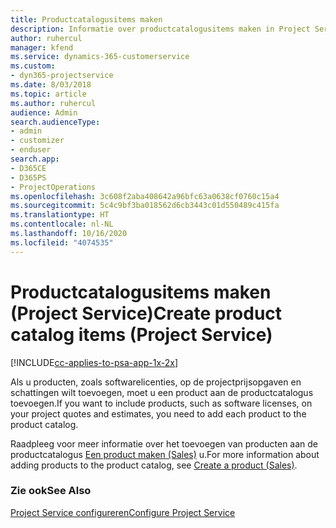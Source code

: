 ```yaml
---
title: Productcatalogusitems maken
description: Informatie over productcatalogusitems maken in Project Service
author: ruhercul
manager: kfend
ms.service: dynamics-365-customerservice
ms.custom:
- dyn365-projectservice
ms.date: 8/03/2018
ms.topic: article
ms.author: ruhercul
audience: Admin
search.audienceType:
- admin
- customizer
- enduser
search.app:
- D365CE
- D365PS
- ProjectOperations
ms.openlocfilehash: 3c608f2aba408642a96bfc63a0638cf0760c15a4
ms.sourcegitcommit: 5c4c9bf3ba018562d6cb3443c01d550489c415fa
ms.translationtype: HT
ms.contentlocale: nl-NL
ms.lasthandoff: 10/16/2020
ms.locfileid: "4074535"
---
```

# <a name="create-product-catalog-items-project-service"></a><span data-ttu-id="477d4-103">Productcatalogusitems maken (Project Service)</span><span class="sxs-lookup"><span data-stu-id="477d4-103">Create product catalog items (Project Service)</span></span>

[!INCLUDE[cc-applies-to-psa-app-1x-2x](../includes/cc-applies-to-psa-app-1x-2x.md)]

<span data-ttu-id="477d4-104">Als u producten, zoals softwarelicenties, op de projectprijsopgaven en schattingen wilt toevoegen, moet u een product aan de productcatalogus toevoegen.</span><span class="sxs-lookup"><span data-stu-id="477d4-104">If you want to include products, such as software licenses, on your project quotes and estimates, you need to add each product to the product catalog.</span></span>  
  
 <span data-ttu-id="477d4-105">Raadpleeg voor meer informatie over het toevoegen van producten aan de productcatalogus [Een product maken (Sales)](https://docs.microsoft.com/dynamics365/sales-enterprise/create-product-sales) u.</span><span class="sxs-lookup"><span data-stu-id="477d4-105">For more information about adding products to the product catalog, see [Create a product (Sales)](https://docs.microsoft.com/dynamics365/sales-enterprise/create-product-sales).</span></span>  
  
### <a name="see-also"></a><span data-ttu-id="477d4-106">Zie ook</span><span class="sxs-lookup"><span data-stu-id="477d4-106">See Also</span></span>  
 [<span data-ttu-id="477d4-107">Project Service configureren</span><span class="sxs-lookup"><span data-stu-id="477d4-107">Configure Project Service</span></span>](../psa/configure.md)
